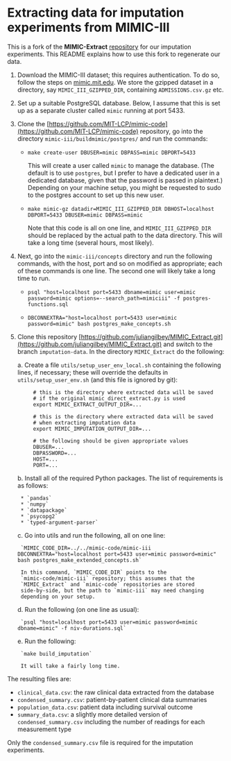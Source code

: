 # Extracting data for imputation experiments from MIMIC-III

This is a fork of the **MIMIC-Extract**
[repository](https://github.com/MLforHealth/MIMIC_Extract) for our
imputation experiments.  This README explains how to use this fork to
regenerate our data.

1. Download the MIMIC-III dataset; this requires authentication.  To
   do so, follow the steps on [mimic.mit.edu](https://mimic.mit.edu/).
   We store the gzipped dataset in a directory, say
   `MIMIC_III_GZIPPED_DIR`, containing `ADMISSIONS.csv.gz` etc.

2. Set up a suitable PostgreSQL database.  Below, I assume that this
   is set up as a separate cluster called `mimic` running at port 5433.

3. Clone the
   [https://github.com/MIT-LCP/mimic-code](https://github.com/MIT-LCP/mimic-code)
   repository, go into the directory `mimic-iii/buildmimic/postgres/`
   and run the commands:

    * `make create-user DBUSER=mimic DBPASS=mimic DBPORT=5433`

        This will create a user called `mimic` to manage the database.
        (The default is to use `postgres`, but I prefer to have a
        dedicated user in a dedicated database, given that the
        password is passed in plaintext.)  Depending on your machine
        setup, you might be requested to sudo to the postgres account
        to set up this new user.

    * `make mimic-gz datadir=MIMIC_III_GZIPPED_DIR DBHOST=localhost DBPORT=5433 DBUSER=mimic DBPASS=mimic`
       
         Note that this code is all on one line, and
         `MIMIC_III_GZIPPED_DIR` should be replaced by the actual path
         to the data directory.  This will take a long time (several
         hours, most likely).
    
4. Next, go into the `mimic-iii/concepts` directory and run the
   following commands, with the host, port and so on modified as
   appropriate; each of these commands is one line.  The second one
   will likely take a long time to run.

    * `psql "host=localhost port=5433 dbname=mimic user=mimic password=mimic options=--search_path=mimiciii" -f postgres-functions.sql`

    * `DBCONNEXTRA="host=localhost port=5433 user=mimic password=mimic" bash postgres_make_concepts.sh`

5. Clone this repository
    [https://github.com/juliangilbey/MIMIC_Extract.git](https://github.com/juliangilbey/MIMIC_Extract.git)
    and switch to the branch `imputation-data`.  In the directory
    `MIMIC_Extract` do the following:
    
    a. Create a file `utils/setup_user_env_local.sh` containing the
        following lines, if necessary; these will override the defaults in
        `utils/setup_user_env.sh` (and this file is ignored by git):

            # this is the directory where extracted data will be saved
            # if the original mimic_direct_extract.py is used
            export MIMIC_EXTRACT_OUTPUT_DIR=...
    
            # this is the directory where extracted data will be saved
            # when extracting imputation data
            export MIMIC_IMPUTATION_OUTPUT_DIR=...
    
            # the following should be given appropriate values
            DBUSER=...
            DBPASSWORD=...
            HOST=...
            PORT=...

    b. Install all of the required Python packages.  The list of
        requirements is as follows:

        * `pandas`
        * `numpy`
        * `datapackage`
        * `psycopg2`
        * `typed-argument-parser`

    c. Go into utils and run the following, all on one line:

        `MIMIC_CODE_DIR=../../mimic-code/mimic-iii DBCONNEXTRA="host=localhost port=5433 user=mimic password=mimic" bash postgres_make_extended_concepts.sh`
        
        In this command, `MIMIC_CODE_DIR` points to the
        `mimic-code/mimic-iii` repository; this assumes that the
        `MIMIC_Extract` and `mimic-code` repositories are stored
        side-by-side, but the path to `mimic-iii` may need changing
        depending on your setup.

    d. Run the following (on one line as usual):

        `psql "host=localhost port=5433 user=mimic password=mimic dbname=mimic" -f niv-durations.sql`

    e. Run the following:
    
        `make build_imputation`

        It will take a fairly long time.

The resulting files are:

* `clinical_data.csv`: the raw clinical data extracted from the
  database
* `condensed_summary.csv`: patient-by-patient clinical data summaries
* `population_data.csv`: patient data including survival outcome
* `summary_data.csv`: a slightly more detailed version of
  `condensed_summary.csv` including the number of readings for each
  measurement type

Only the `condensed_summary.csv` file is required for the imputation
experiments.
